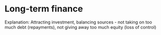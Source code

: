 # Long-term finance

Explanation: Attracting investment, balancing sources - not taking on too much debt (repayments), not giving away too much equity (loss of control)